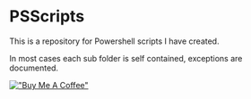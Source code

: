 # PSScripts

This is a repository for Powershell scripts I have created.  

In most cases each sub folder is self contained, exceptions are documented.  






[!["Buy Me A Coffee"](https://www.buymeacoffee.com/assets/img/custom_images/orange_img.png)](https://www.buymeacoffee.com/dlehman83)
